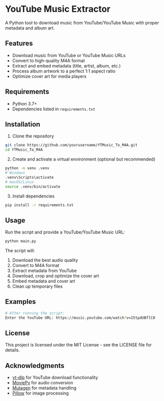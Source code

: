 # YouTube Music Extractor

A Python tool to download music from YouTube/YouTube Music with proper metadata and album art.

## Features

- Download music from YouTube or YouTube Music URLs
- Convert to high-quality M4A format
- Extract and embed metadata (title, artist, album, etc.)
- Process album artwork to a perfect 1:1 aspect ratio
- Optimize cover art for media players

## Requirements

- Python 3.7+
- Dependencies listed in `requirements.txt`

## Installation

1. Clone the repository
```bash
git clone https://github.com/yourusername/YTMusic_To_M4A.git
cd YTMusic_To_M4A
```

2. Create and activate a virtual environment (optional but recommended)
```bash
python -m venv .venv
# Windows
.venv\Scripts\activate
# macOS/Linux
source .venv/bin/activate
```

3. Install dependencies
```bash
pip install -r requirements.txt
```

## Usage

Run the script and provide a YouTube/YouTube Music URL:

```bash
python main.py
```

The script will:
1. Download the best audio quality
2. Convert to M4A format
3. Extract metadata from YouTube
4. Download, crop and optimize the cover art
5. Embed metadata and cover art
6. Clean up temporary files

## Examples

```bash
# After running the script:
Enter the YouTube URL: https://music.youtube.com/watch?v=15tpdUBflC0
```

## License

This project is licensed under the MIT License - see the LICENSE file for details.

## Acknowledgments

- [yt-dlp](https://github.com/yt-dlp/yt-dlp) for YouTube download functionality
- [MoviePy](https://github.com/Zulko/moviepy) for audio conversion
- [Mutagen](https://github.com/quodlibet/mutagen) for metadata handling
- [Pillow](https://github.com/python-pillow/Pillow) for image processing
